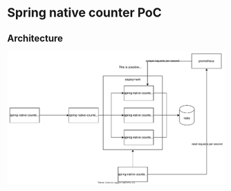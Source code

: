 # Spring native counter PoC

## Architecture
![Spring native Counter](architecture/spring-native-counter.svg)
